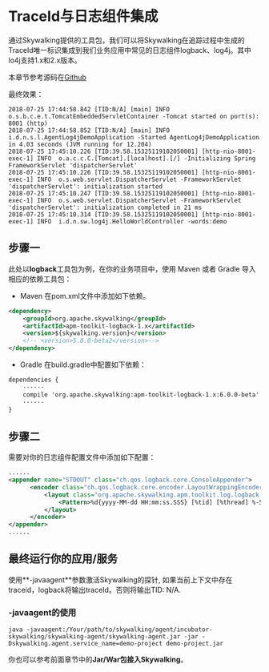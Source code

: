 # TraceId与日志组件集成
通过Skywalking提供的工具包，我们可以将Skywalking在追踪过程中生成的TraceId唯一标识集成到我们业务应用中常见的日志组件logback、log4j。其中lo4j支持1.x和2.x版本。

本章节参考源码在[Github](https://github.com/DaoCloud-Labs/DMP-Demo/blob/master/skywalking/dmp-skywalking-agent-examples-master/dmp-skywalking-agent-integration-log4j-demo/README.md)

最终效果：

```shell
2018-07-25 17:44:58.842 [TID:N/A] [main] INFO  o.s.b.c.e.t.TomcatEmbeddedServletContainer -Tomcat started on port(s): 8001 (http)
2018-07-25 17:44:58.852 [TID:N/A] [main] INFO  i.d.n.s.l.AgentLog4jDemoApplication -Started AgentLog4jDemoApplication in 4.03 seconds (JVM running for 12.204)
2018-07-25 17:45:10.226 [TID:39.58.15325119102050001] [http-nio-8001-exec-1] INFO  o.a.c.c.C.[Tomcat].[localhost].[/] -Initializing Spring FrameworkServlet 'dispatcherServlet'
2018-07-25 17:45:10.226 [TID:39.58.15325119102050001] [http-nio-8001-exec-1] INFO  o.s.web.servlet.DispatcherServlet -FrameworkServlet 'dispatcherServlet': initialization started
2018-07-25 17:45:10.247 [TID:39.58.15325119102050001] [http-nio-8001-exec-1] INFO  o.s.web.servlet.DispatcherServlet -FrameworkServlet 'dispatcherServlet': initialization completed in 21 ms
2018-07-25 17:45:10.314 [TID:39.58.15325119102050001] [http-nio-8001-exec-1] INFO  i.d.n.sw.log4j.HelloWorldController -words:demo
```

## 步骤一
此处以**logback**工具包为例，在你的业务项目中，使用 Maven 或者 Gradle 导入相应的依赖工具包：

- Maven
在pom.xml文件中添加如下依赖。

```xml
<dependency>
    <groupId>org.apache.skywalking</groupId>
    <artifactId>apm-toolkit-logback-1.x</artifactId>
    <version>${skywalking.version}</version>
    <!-- <version>5.0.0-beta2</version>-->
</dependency>
```

- Gradle
在build.gradle中配置如下依赖：

```xml
dependencies {
	······
    compile 'org.apache.skywalking:apm-toolkit-logback-1.x:6.0.0-beta'
	······
}
```

## 步骤二
需要对你的日志组件配置文件中添加如下配置：

```xml
......
<appender name="STDOUT" class="ch.qos.logback.core.ConsoleAppender">
      <encoder class="ch.qos.logback.core.encoder.LayoutWrappingEncoder">
          <layout class="org.apache.skywalking.apm.toolkit.log.logback.v1.x.TraceIdPatternLogbackLayout">
              <Pattern>%d{yyyy-MM-dd HH:mm:ss.SSS} [%tid] [%thread] %-5level %logger{36} -%msg%n</Pattern>
          </layout>
      </encoder>
</appender>
......
```

## 最终运行你的应用/服务
使用**-javaagent**参数激活Skywalking的探针, 如果当前上下文中存在traceid，logback将输出traceId。否则将输出TID: N/A.

### -javaagent的使用

```shell
java -javaagent:/Your/path/to/skywalking/agent/incubator-skywalking/skywalking-agent/skywalking-agent.jar -jar -Dskywalking.agent.service_name=demo-project demo-project.jar
```

你也可以参考前面章节中的**Jar/War包接入Skywalking**。